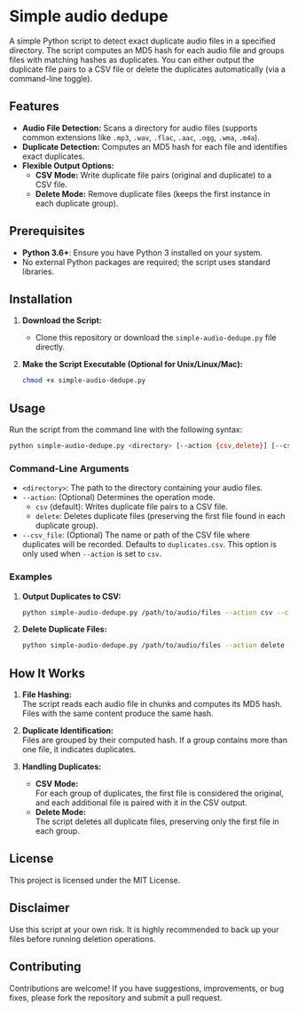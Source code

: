 # Simple audio dedupe

A simple Python script to detect exact duplicate audio files in a specified directory. The script computes an MD5 hash for each audio file and groups files with matching hashes as duplicates. You can either output the duplicate file pairs to a CSV file or delete the duplicates automatically (via a command-line toggle).

## Features

- **Audio File Detection:** Scans a directory for audio files (supports common extensions like `.mp3`, `.wav`, `.flac`, `.aac`, `.ogg`, `.wma`, `.m4a`).
- **Duplicate Detection:** Computes an MD5 hash for each file and identifies exact duplicates.
- **Flexible Output Options:**
  - **CSV Mode:** Write duplicate file pairs (original and duplicate) to a CSV file.
  - **Delete Mode:** Remove duplicate files (keeps the first instance in each duplicate group).

## Prerequisites

- **Python 3.6+**: Ensure you have Python 3 installed on your system.
- No external Python packages are required; the script uses standard libraries.

## Installation

1. **Download the Script:**
   - Clone this repository or download the `simple-audio-dedupe.py` file directly.

2. **Make the Script Executable (Optional for Unix/Linux/Mac):**
   ```bash
   chmod +x simple-audio-dedupe.py
   ```


## Usage

Run the script from the command line with the following syntax:

```bash
python simple-audio-dedupe.py <directory> [--action {csv,delete}] [--csv_file CSV_FILE]
```

### Command-Line Arguments

- `<directory>`: The path to the directory containing your audio files.
- `--action`: (Optional) Determines the operation mode.
  - `csv` (default): Writes duplicate file pairs to a CSV file.
  - `delete`: Deletes duplicate files (preserving the first file found in each duplicate group).
- `--csv_file`: (Optional) The name or path of the CSV file where duplicates will be recorded. Defaults to `duplicates.csv`. This option is only used when `--action` is set to `csv`.

### Examples

1. **Output Duplicates to CSV:**
   ```bash
   python simple-audio-dedupe.py /path/to/audio/files --action csv --csv_file duplicates.csv
   ```

2. **Delete Duplicate Files:**
   ```bash
   python simple-audio-dedupe.py /path/to/audio/files --action delete
   ```

## How It Works

1. **File Hashing:**  
   The script reads each audio file in chunks and computes its MD5 hash. Files with the same content produce the same hash.

2. **Duplicate Identification:**  
   Files are grouped by their computed hash. If a group contains more than one file, it indicates duplicates.

3. **Handling Duplicates:**
   - **CSV Mode:**  
     For each group of duplicates, the first file is considered the original, and each additional file is paired with it in the CSV output.
   - **Delete Mode:**  
     The script deletes all duplicate files, preserving only the first file in each group.

## License

This project is licensed under the MIT License.

## Disclaimer

Use this script at your own risk. It is highly recommended to back up your files before running deletion operations.

## Contributing

Contributions are welcome! If you have suggestions, improvements, or bug fixes, please fork the repository and submit a pull request.
